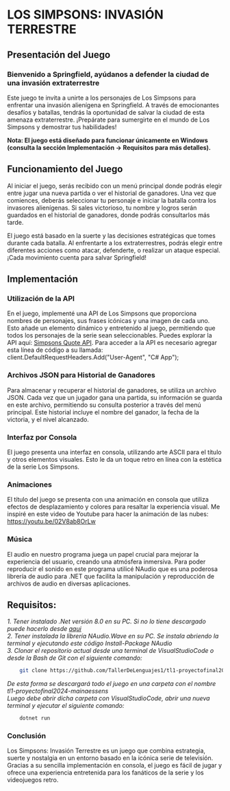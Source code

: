 # LOS SIMPSONS: INVASIÓN TERRESTRE

## Presentación del Juego

### Bienvenido a Springfield, ayúdanos a defender la ciudad de una invasión extraterrestre

Este juego te invita a unirte a los personajes de Los Simpsons para enfrentar una invasión alienígena en Springfield. A través de emocionantes desafíos y batallas, tendrás la oportunidad de salvar la ciudad de esta amenaza extraterrestre. ¡Prepárate para sumergirte en el mundo de Los Simpsons y demostrar tus habilidades!

**Nota: El juego está diseñado para funcionar únicamente en Windows (consulta la sección Implementación -> Requisitos para más detalles).**

## Funcionamiento del Juego

Al iniciar el juego, serás recibido con un menú principal donde podrás elegir entre jugar una nueva partida o ver el historial de ganadores. Una vez que comiences, deberás seleccionar tu personaje e iniciar la batalla contra los invasores alienígenas. Si sales victorioso, tu nombre y logros serán guardados en el historial de ganadores, donde podrás consultarlos más tarde.

El juego está basado en la suerte y las decisiones estratégicas que tomes durante cada batalla. Al enfrentarte a los extraterrestres, podrás elegir entre diferentes acciones como atacar, defenderte, o realizar un ataque especial. ¡Cada movimiento cuenta para salvar Springfield!

## Implementación

### Utilización de la API
En el juego, implementé una API de Los Simpsons que proporciona nombres de personajes, sus frases icónicas y una imagen de cada uno. Esto añade un elemento dinámico y entretenido al juego, permitiendo que todos los personajes de la serie sean seleccionables. Puedes explorar la API aquí: [Simpsons Quote API](https://thesimpsonsquoteapi.glitch.me/quotes). Para acceder a la API es necesario agregar esta línea de código a su llamada: client.DefaultRequestHeaders.Add("User-Agent", "C# App"); 

### Archivos JSON para Historial de Ganadores
Para almacenar y recuperar el historial de ganadores, se utiliza un archivo JSON. Cada vez que un jugador gana una partida, su información se guarda en este archivo, permitiendo su consulta posterior a través del menú principal. Este historial incluye el nombre del ganador, la fecha de la victoria, y el nivel alcanzado.

### Interfaz por Consola
El juego presenta una interfaz en consola, utilizando arte ASCII para el título y otros elementos visuales. Esto le da un toque retro en línea con la estética de la serie Los Simpsons.

### Animaciones
El título del juego se presenta con una animación en consola que utiliza efectos de desplazamiento y colores para resaltar la experiencia visual. Me inspiré en este video de Youtube para hacer la animación de las nubes: https://youtu.be/02V8ab8OrLw

### Música
El audio en nuestro programa juega un papel crucial para mejorar la experiencia del usuario, creando una atmósfera inmersiva. Para poder reproducir el sonido en este programa utilicé NAudio que es una poderosa librería de audio para .NET que facilita la manipulación y reproducción de archivos de audio en diversas aplicaciones. 


## Requisitos:
*1. Tener instalado .Net versión 8.0 en su PC. Si no lo tiene descargado puede hacerlo desde [aqui](https://dotnet.microsoft.com/en-us/download/dotnet/8.0)*  
*2. Tener instalada la librería NAudio.Wave en su PC. Se instala abriendo la terminal y ejecutando este código Install-Package NAudio*  
*3. Clonar el repositorio actual desde una terminal de VisualStudioCode o desde la Bash de Git con el siguiente comando:*  
``` bash
    git clone https://github.com/TallerDeLenguajes1/tl1-proyectofinal2024-mainaessens
``` 
*De esta forma se descargará todo el juego en una carpeta con el nombre tl1-proyectofinal2024-mainaessens*  
*Luego debe abrir dicha carpeta con VisualStudioCode, abrir una nueva terminal y ejecutar el siguiente comando:*  
``` bash
    dotnet run
```

### Conclusión
Los Simpsons: Invasión Terrestre es un juego que combina estrategia, suerte y nostalgia en un entorno basado en la icónica serie de televisión. Gracias a su sencilla implementación en consola, el juego es fácil de jugar y ofrece una experiencia entretenida para los fanáticos de la serie y los videojuegos retro.